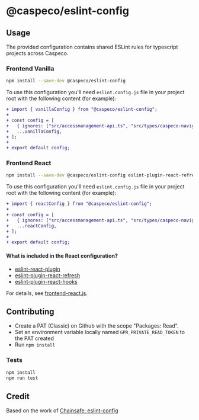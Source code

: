 # @caspeco/eslint-config

## Usage

The provided configuration contains shared ESLint rules for typescript projects across Caspeco.

### Frontend Vanilla

```bash
npm install --save-dev @caspeco/eslint-config
```

To use this configuration you'll need `eslint.config.js` file in your project root with the following content (for example):

```diff
+ import { vanillaConfig } from "@caspeco/eslint-config";
+
+ const config = [
+ 	{ ignores: ["src/accessmanagement-api.ts", "src/types/caspeco-navigation"] },
+ 	...vanillaConfig,
+ ];
+
+ export default config;
```

### Frontend React

```bash
npm install --save-dev @caspeco/eslint-config eslint-plugin-react-refresh eslint-plugin-react-hooks eslint-plugin-react
```

To use this configuration you'll need `eslint.config.js` file in your project root with the following content (for example):

```diff
+ import { reactConfig } from "@caspeco/eslint-config";
+
+ const config = [
+ 	{ ignores: ["src/accessmanagement-api.ts", "src/types/caspeco-navigation"] },
+ 	...reactConfig,
+ ];
+
+ export default config;
```

#### What is included in the React configuration?

- [eslint-react-plugin](https://github.com/jsx-eslint/eslint-plugin-react)
- [eslint-plugin-react-refresh](https://github.com/ArnaudBarre/eslint-plugin-react-refresh)
- [eslint-plugin-react-hooks](https://www.npmjs.com/package/eslint-plugin-react-hooks)

For details, see [frontend-react.js](https://github.com/Caspeco/eslint-config/blob/main/src/frontend-react.js).

## Contributing

- Create a PAT (Classic) on Github with the scope "Packages: Read".
- Set an environment variable locally named `GPR_PRIVATE_READ_TOKEN` to the PAT created
- Run `npm install`

### Tests

```bash
npm install
npm run test
```

## Credit

Based on the work of [Chainsafe: eslint-config](https://github.com/ChainSafe/eslint-config)
